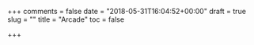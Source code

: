 +++
comments = false
date = "2018-05-31T16:04:52+00:00"
draft = true
slug = ""
title = "Arcade"
toc = false

+++
